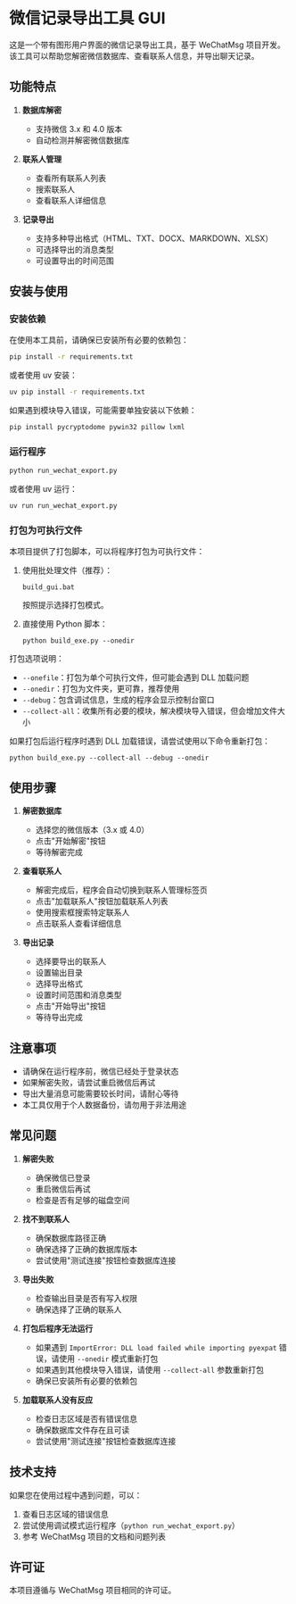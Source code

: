 # 微信记录导出工具 GUI

这是一个带有图形用户界面的微信记录导出工具，基于 WeChatMsg 项目开发。该工具可以帮助您解密微信数据库、查看联系人信息，并导出聊天记录。

## 功能特点

1. **数据库解密**
   - 支持微信 3.x 和 4.0 版本
   - 自动检测并解密微信数据库

2. **联系人管理**
   - 查看所有联系人列表
   - 搜索联系人
   - 查看联系人详细信息

3. **记录导出**
   - 支持多种导出格式（HTML、TXT、DOCX、MARKDOWN、XLSX）
   - 可选择导出的消息类型
   - 可设置导出的时间范围

## 安装与使用

### 安装依赖

在使用本工具前，请确保已安装所有必要的依赖包：

```bash
pip install -r requirements.txt
```

或者使用 uv 安装：

```bash
uv pip install -r requirements.txt
```

如果遇到模块导入错误，可能需要单独安装以下依赖：

```bash
pip install pycryptodome pywin32 pillow lxml
```

### 运行程序

```bash
python run_wechat_export.py
```

或者使用 uv 运行：

```bash
uv run run_wechat_export.py
```

### 打包为可执行文件

本项目提供了打包脚本，可以将程序打包为可执行文件：

1. 使用批处理文件（推荐）：
   ```
   build_gui.bat
   ```
   按照提示选择打包模式。

2. 直接使用 Python 脚本：
   ```
   python build_exe.py --onedir
   ```

打包选项说明：
- `--onefile`：打包为单个可执行文件，但可能会遇到 DLL 加载问题
- `--onedir`：打包为文件夹，更可靠，推荐使用
- `--debug`：包含调试信息，生成的程序会显示控制台窗口
- `--collect-all`：收集所有必要的模块，解决模块导入错误，但会增加文件大小

如果打包后运行程序时遇到 DLL 加载错误，请尝试使用以下命令重新打包：
```
python build_exe.py --collect-all --debug --onedir
```

## 使用步骤

1. **解密数据库**
   - 选择您的微信版本（3.x 或 4.0）
   - 点击"开始解密"按钮
   - 等待解密完成

2. **查看联系人**
   - 解密完成后，程序会自动切换到联系人管理标签页
   - 点击"加载联系人"按钮加载联系人列表
   - 使用搜索框搜索特定联系人
   - 点击联系人查看详细信息

3. **导出记录**
   - 选择要导出的联系人
   - 设置输出目录
   - 选择导出格式
   - 设置时间范围和消息类型
   - 点击"开始导出"按钮
   - 等待导出完成

## 注意事项

- 请确保在运行程序前，微信已经处于登录状态
- 如果解密失败，请尝试重启微信后再试
- 导出大量消息可能需要较长时间，请耐心等待
- 本工具仅用于个人数据备份，请勿用于非法用途

## 常见问题

1. **解密失败**
   - 确保微信已登录
   - 重启微信后再试
   - 检查是否有足够的磁盘空间

2. **找不到联系人**
   - 确保数据库路径正确
   - 确保选择了正确的数据库版本
   - 尝试使用"测试连接"按钮检查数据库连接

3. **导出失败**
   - 检查输出目录是否有写入权限
   - 确保选择了正确的联系人

4. **打包后程序无法运行**
   - 如果遇到 `ImportError: DLL load failed while importing pyexpat` 错误，请使用 `--onedir` 模式重新打包
   - 如果遇到其他模块导入错误，请使用 `--collect-all` 参数重新打包
   - 确保已安装所有必要的依赖包

5. **加载联系人没有反应**
   - 检查日志区域是否有错误信息
   - 确保数据库文件存在且可读
   - 尝试使用"测试连接"按钮检查数据库连接

## 技术支持

如果您在使用过程中遇到问题，可以：
1. 查看日志区域的错误信息
2. 尝试使用调试模式运行程序（`python run_wechat_export.py`）
3. 参考 WeChatMsg 项目的文档和问题列表

## 许可证

本项目遵循与 WeChatMsg 项目相同的许可证。

